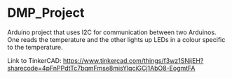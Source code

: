 # DMP_Project
Arduino project that uses I2C for communication between two Arduinos. One reads the temperature and the other lights up LEDs in a colour specific to the temperature.

Link to TinkerCAD: https://www.tinkercad.com/things/f3wz1SNijEH?sharecode=4pFnPPdtTc7bqmFmse8misYlqciGCj1AbO8-EogmtFA
